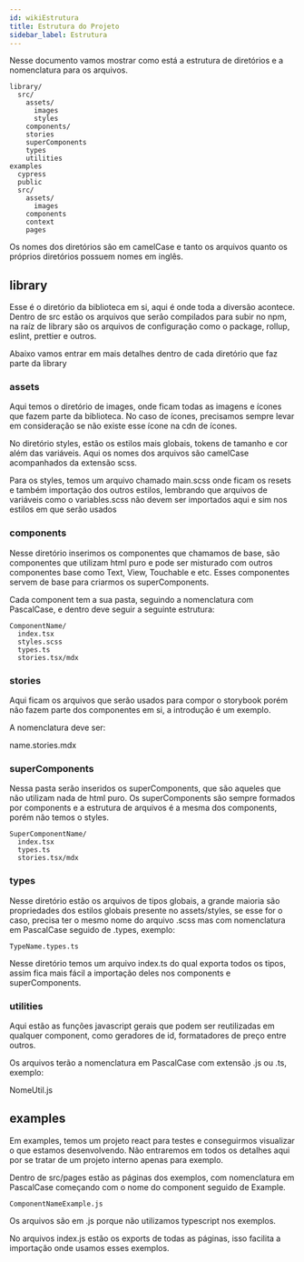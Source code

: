 ```yaml
---
id: wikiEstrutura
title: Estrutura do Projeto
sidebar_label: Estrutura
---
```


Nesse documento vamos mostrar como está a estrutura de diretórios e a nomenclatura para os arquivos.

```
library/
  src/
    assets/
      images
      styles
    components/
    stories
    superComponents
    types
    utilities
examples
  cypress
  public
  src/
    assets/
      images
    components
    context
    pages
```
Os nomes dos diretórios são em camelCase e tanto os arquivos quanto os próprios diretórios possuem nomes em inglês.

## library
Esse é o diretório da biblioteca em si, aqui é onde toda a diversão acontece. Dentro de src estão os arquivos que serão compilados para subir no npm, na raíz de library são os arquivos de configuração como o package, rollup, eslint, prettier e outros.

Abaixo vamos entrar em mais detalhes dentro de cada diretório que faz parte da library

### assets
Aqui temos o diretório de images, onde ficam todas as imagens e ícones que fazem parte da biblioteca. No caso de ícones, precisamos sempre levar em consideração se não existe esse ícone na cdn de ícones.

No diretório styles, estão os estilos mais globais, tokens de tamanho e cor além das variáveis. Aqui os nomes dos arquivos são camelCase acompanhados da extensão scss.

Para os styles, temos um arquivo chamado main.scss onde ficam os resets e também importação dos outros estilos, lembrando que arquivos de variáveis como o variables.scss não devem ser importados aqui e sim nos estilos em que serão usados

### components
Nesse diretório inserimos os componentes que chamamos de base, são componentes que utilizam html puro e pode ser misturado com outros componentes base como Text, View, Touchable e etc. Esses componentes servem de base para criarmos os superComponents.

Cada component tem a sua pasta, seguindo a nomenclatura com PascalCase, e dentro deve seguir a seguinte estrutura:

```
ComponentName/
  index.tsx
  styles.scss
  types.ts
  stories.tsx/mdx
```

### stories
Aqui ficam os arquivos que serão usados para compor o storybook porém não fazem parte dos componentes em si, a introdução é um exemplo.

A nomenclatura deve ser:

name.stories.mdx

### superComponents
Nessa pasta serão inseridos os superComponents, que são aqueles que não utilizam nada de html puro. Os superComponents são sempre formados por components e a estrutura de arquivos é a mesma dos components, porém não temos o styles.

```
SuperComponentName/
  index.tsx
  types.ts
  stories.tsx/mdx
```

### types
Nesse diretório estão os arquivos de tipos globais, a grande maioria são propriedades dos estilos globais presente no assets/styles, se esse for o caso, precisa ter o mesmo nome do arquivo .scss mas com nomenclatura em PascalCase seguido de .types, exemplo:

```
TypeName.types.ts
```
Nesse diretório temos um arquivo index.ts do qual exporta todos os tipos, assim fica mais fácil a importação deles nos components e superComponents.

### utilities

Aqui estão as funções javascript gerais que podem ser reutilizadas em qualquer component, como geradores de id, formatadores de preço entre outros.

Os arquivos terão a nomenclatura em PascalCase com extensão .js ou .ts, exemplo:

NomeUtil.js

## examples
Em examples, temos um projeto react para testes e conseguirmos visualizar o que estamos desenvolvendo. Não entraremos em todos os detalhes aqui por se tratar de um projeto interno apenas para exemplo.

Dentro de src/pages estão as páginas dos exemplos, com nomenclatura em PascalCase começando com o nome do component seguido de Example.

```
ComponentNameExample.js
```

Os arquivos são em .js porque não utilizamos typescript nos exemplos.

No arquivos index.js estão os exports de todas as páginas, isso facilita a importação onde usamos esses exemplos.
